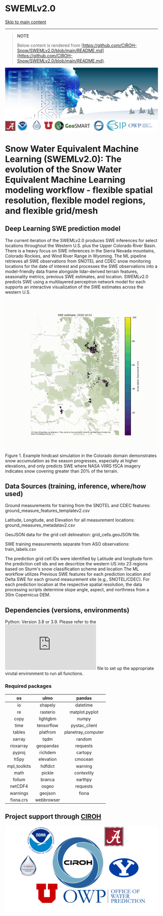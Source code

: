 # SWEMLv2.0

[Skip to main content](https://docs.ciroh.org/docs/products/snow-tools/sweml-v2-0/#__docusaurus_skipToContent_fallback)

* * *

> **NOTE**
>
>  Below content is rendered from [https://github.com/CIROH-Snow/SWEMLv2.0/blob/main/README.md](https://github.com/CIROH-Snow/SWEMLv2.0/blob/main/README.md).

[![NSM_Cover](https://github.com/CIROH-Snow/SWEMLv2.0/raw/main/Images/ML_SWE.jpg)](https://github.com/CIROH-Snow/SWEMLv2.0/blob/main/Images/ML_SWE.jpg)

# Snow Water Equivalent Machine Learning (SWEMLv2.0): The evolution of the Snow Water Equivalent Machine Learning modeling workflow - flexible spatial resolution, flexible model regions, and flexible grid/mesh

## Deep Learning SWE prediction model

The current iteration of the SWEMLv2.0 produces SWE inferences for select locations throughout the Western U.S. plus the Upper Colorado River Basin.
There is a heavy focus on SWE inferences in the Sierra Nevada mountains, Colorado Rockies, and Wind River Range in Wyoming.
The ML pipeline retrieves all SWE observations from SNOTEL and CDEC snow monitoring locations for the date of interest and processes the SWE observations into a model-friendly data frame alongside lidar-derived terrain features, seasonality metrics, previous SWE estimates, and location.
SWEMLv2.0 predicts SWE using a multilayered perceptron network model for each supports an interactive visualization of the SWE estimates across the western U.S.

[![SWEinteractive](https://github.com/CIROH-Snow/SWEMLv2.0/raw/main/Images/SWE_2019.gif)](https://github.com/CIROH-Snow/SWEMLv2.0/blob/main/Images/SWE_2019.gif)
Figure 1. Example hindcast simulation in the Colorado domain demonstrates snow accumulation as the season progresses, especially at higher elevations, and only predicts SWE where NASA VIIRS fSCA imagery indicates snow covering greater than 20% of the terrain.

## Data Sources (training, inference, where/how used)

Ground measurements for training from the SNOTEL and CDEC features: ground_measure_features_templatev2.csv

Latitude, Longitude, and Elevation for all measurement locations: ground_measures_metadatav2.csv

GeoJSON data for the grid cell delineation: grid_cells.geoJSON file.

SWE training measurements separate from ASO observations: train_labels.csv

The prediction grid cell IDs were identified by
Latitude and longitude form the prediction cell ids and we descritize the western US into 23 regions based on Sturm's snow classification scheme and location
The ML workflow utilizes Previous SWE features for each prediction location and Delta SWE for each ground measurement site (e.g., SNOTEL/CDEC).
For each prediction location at the respective spatial resolution, the data processing scripts determine slope angle, aspect, and northness from a 30m Copernicus DEM.

## Dependencies (versions, environments)

Python: Version 3.8 or 3.9.
Please refer to the [![GettingStarted](https://github.com/CIROH-Snow/SWEMLv2.0/raw/main/Getting_Started.md)](https://github.com/CIROH-Snow/SWEMLv2.0/blob/main/Getting_Started.md) file to set up the appropriate virutal environment to run all functions.

### Required packages

| os | ulmo | pandas |
| :-: | :-: | :-: |
| io | shapely | datetime |
| re | rasterio | matplot.pyplot |
| copy | lightgbm | numpy |
| time | tensorflow | pystac_client |
| tables | platfrom | planetray_computer |
| xarray | tqdm | random |
| rioxarray | geopandas | requests |
| pyproj | richdem | cartopy |
| h5py | elevation | cmocean |
| mpl_toolkits | hdfdict | warning |
| math | pickle | contextily |
| folium | branca | earthpy |
| netCDF4 | osgeo | requests |
| warnings | geojson | fiona |
| fiona.crs | webbrowser |  |

## Project support through [CIROH](https://ciroh.ua.edu/)

[![Alpine](https://github.com/CIROH-Snow/SWEMLv2.0/raw/main/Images/CIROHsupport.png)](https://github.com/CIROH-Snow/SWEMLv2.0/blob/main/Images/CIROHsupport.png)